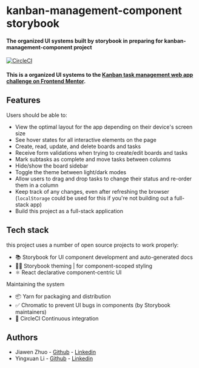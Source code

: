 # kanban-management-component storybook
#### The organized UI systems built by storybook in preparing for kanban-management-component project

[![CircleCI](https://dl.circleci.com/status-badge/img/gh/YingxuanLi/kanban-management-component/tree/main.svg?style=svg)](https://dl.circleci.com/status-badge/redirect/gh/YingxuanLi/kanban-management-component/tree/main)
#### This is a organized UI systems to the [Kanban task management web app challenge on Frontend Mentor](https://www.frontendmentor.io/challenges/kanban-task-management-web-app-wgQLt-HlbB).

## Features

Users should be able to:

- View the optimal layout for the app depending on their device's screen size
- See hover states for all interactive elements on the page
- Create, read, update, and delete boards and tasks
- Receive form validations when trying to create/edit boards and tasks
- Mark subtasks as complete and move tasks between columns
- Hide/show the board sidebar
- Toggle the theme between light/dark modes
- Allow users to drag and drop tasks to change their status and re-order them in a column
- Keep track of any changes, even after refreshing the browser (`localStorage` could be used for this if you're not building out a full-stack app)
- Build this project as a full-stack application

## Tech stack

this project uses a number of open source projects to work properly:

- 📚 Storybook for UI component development and auto-generated docs
- 👩‍🎤 Storybook theming | for component-scoped styling
- ⚛️ React declarative component-centric UI

Maintaining the system

- 📦 Yarn for packaging and distribution
- ✅ Chromatic to prevent UI bugs in components (by Storybook maintainers)
- 🚥 CircleCI Continuous integration

## Authors

- Jiawen Zhuo  - [Github](https://github.com/JiawenZhuo) - [Linkedin](https://github.com/JiawenZhuo)
- Yingxuan Li - [Github](https://github.com/YingxuanLi) - [Linkedin](https://www.linkedin.com/in/yingxuan-li/)

